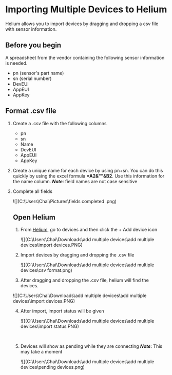 # Importing Multiple Devices to Helium 

Helium allows you to import devices by dragging and dropping a csv file with sensor information. 

## Before you begin 

A spreadsheet from the vendor containing the following sensor information is needed.

- pn (sensor's part name)
- sn (serial number)
- DevEUI
- AppEUI
- AppKey  


## Format .csv file 

1. Create a .csv file with the following columns 

   -   pn 
   -   sn
   -   Name 
   -   DevEUI
   -   AppEUI
   -   AppKey

2. Create a unique name for each device by using pn+sn. You can do this quickly by using the excel formula __=A2&""&B2__. Use this information for the name column.
___Note___: field names are not case sensitive 

3. Complete all fields 

   ![](C:\Users\Chai\Pictures\fields completed .png)

   

   

   ## Open Helium 

   1. From [Helium](https://auth.helium.com/login?state=hKFo2SBwMXBZblFXWmdSc1BIa0VkZlRCcmRCVEhyQWlKeURMUaFupWxvZ2luo3RpZNkgZk5ra1VobkttN1dJSEZDUnlMV1FzZlFUS2xvVGNrR2SjY2lk2SBiSGx0N043MEhPVHFZSkJ2R2NvbjFsQVJGcDc4WFczMw&client=bHlt7N70HOTqYJBvGcon1lARFp78XW33&protocol=oauth2&redirect_uri=https%3A%2F%2Fconsole.helium.com&scope=openid%20profile%20email&response_type=code&response_mode=query&nonce=YUR2MmZsMW1iV3lBWkNPc0J5aWZfRTlPMXRiRm1yVU1yS1NMTzFQMUF1dA%3D%3D&code_challenge=QQaYl575BO-nABBoc_uYTCDyTrskfUTh59RILJbXAaE&code_challenge_method=S256&auth0Client=eyJuYW1lIjoiYXV0aDAtc3BhLWpzIiwidmVyc2lvbiI6IjEuMTcuMCJ9), go to devices and then click the + Add device icon 

      

      ![](C:\Users\Chai\Downloads\add multiple devices\add multiple devices\import devices.PNG)

   2. Import devices by dragging and dropping the .csv file

        ![](C:\Users\Chai\Downloads\add multiple devices\add multiple devices\csv format.png)

   3. After dragging and dropping the .csv file, helium will find the devices. 
        
         
     ![](C:\Users\Chai\Downloads\add multiple devices\add multiple devices\import devices.PNG)
     
   4. After import, import status will be given 

      ![](C:\Users\Chai\Downloads\add multiple devices\add multiple devices\import status.PNG)

      ​	

   5. Devices will show as pending while they are connecting
      ___Note___: This may take a moment

      ![](C:\Users\Chai\Downloads\add multiple devices\add multiple devices\pending devices.png)

      

      

